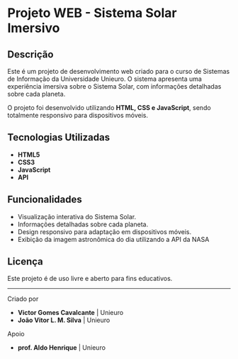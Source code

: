 # Projeto WEB - Sistema Solar Imersivo

## Descrição
Este é um projeto de desenvolvimento web criado para o curso de Sistemas de Informação da Universidade Unieuro. 
O sistema apresenta uma experiência imersiva sobre o Sistema Solar, com informações detalhadas sobre cada planeta.

O projeto foi desenvolvido utilizando **HTML, CSS e JavaScript**, sendo totalmente responsivo para dispositivos móveis.

## Tecnologias Utilizadas
- **HTML5**
- **CSS3**
- **JavaScript**
- **API**

## Funcionalidades
- Visualização interativa do Sistema Solar.
- Informações detalhadas sobre cada planeta.
- Design responsivo para adaptação em dispositivos móveis.
- Exibição da imagem astronômica do dia utilizando a API da NASA

## Licença
Este projeto é de uso livre e aberto para fins educativos.

---
Criado por 
- **Victor Gomes Cavalcante** | Unieuro
- **João Vitor L. M. Silva** | Unieuro

Apoio 
- **prof. Aldo Henrique** | Unieuro
